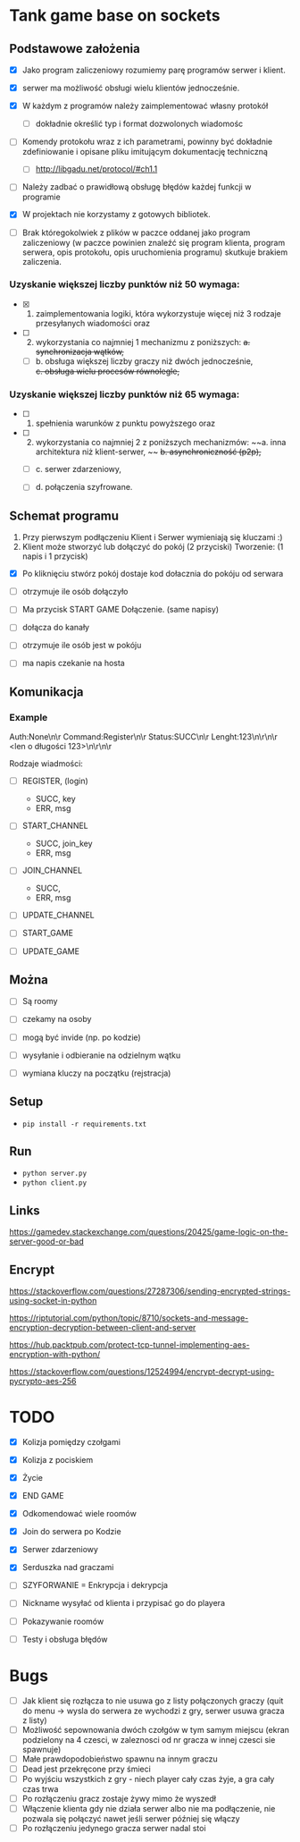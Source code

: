 # Tank game base on sockets

## Podstawowe założenia 
- [x] Jako program zaliczeniowy rozumiemy parę programów serwer i klient.
- [x] serwer ma możliwość obsługi wielu klientów jednocześnie.
- [x] W każdym z programów należy zaimplementować własny protokół
    - [ ] dokładnie określić typ i format dozwolonych wiadomośc
- [ ] Komendy protokołu wraz z ich parametrami, powinny być dokładnie zdefiniowanie i opisane pliku imitującym dokumentację techniczną
    - [ ] http://libgadu.net/protocol/#ch1.1
- [ ] Należy zadbać o prawidłową obsługę błędów każdej funkcji w programie
- [x] W projektach nie korzystamy z gotowych bibliotek.
- [ ] Brak któregokolwiek z plików w paczce oddanej jako program zaliczeniowy (w paczce powinien znaleźć się program klienta, program serwera, opis protokołu, opis uruchomienia programu) skutkuje brakiem zaliczenia.


### Uzyskanie większej liczby punktów niż 50 wymaga:
- [x] 1. zaimplementowania logiki, która wykorzystuje więcej niż 3 rodzaje przesyłanych wiadomości oraz  
- [ ] 2. wykorzystania co najmniej 1 mechanizmu z poniższych:
    ~~a. synchronizacja wątków,~~
    - [ ] b. obsługa większej liczby graczy niż dwóch jednocześnie,                                      
    ~~c. obsługa wielu procesów równolegle,~~

### Uzyskanie większej liczby punktów niż 65 wymaga:
- [ ] 1. spełnienia warunków z punktu powyższego oraz
- [ ] 2. wykorzystania co najmniej 2 z poniższych mechanizmów:
        ~~a. inna architektura niż klient-serwer, ~~
        ~~b. asynchroniczność (p2p),~~
    - [ ] c. serwer zdarzeniowy, 
    - [ ] d. połączenia szyfrowane.  


## Schemat programu
1. Przy pierwszym podłączeniu Klient i Serwer wymieniają się kluczami :) 
2. Klient może stworzyć lub dołączyć do pokój (2 przyciski)
Tworzenie: (1 napis i 1 przycisk)
- [x] Po kliknięciu stwórz pokój dostaje kod dołacznia do pokóju od serwara
- [ ] otrzymuje ile osób dołączyło 
- [ ] Ma przycisk START GAME
Dołączenie. (same napisy)
- [ ] dołącza do kanały 
- [ ] otrzymuje ile osób jest w pokóju
- [ ] ma napis czekanie na hosta


## Komunikacja
### Example
Auth:None\n\r
Command:Register\n\r
Status:SUCC\n\r
Lenght:123\n\r\n\r
<len o długości 123>\n\r\n\r

Rodzaje wiadmości:
 - [ ] REGISTER, (login)
     - SUCC, key
     - ERR, msg
 - [ ] START_CHANNEL
     - SUCC, join_key
     - ERR, msg
 - [ ] JOIN_CHANNEL
     - SUCC, 
     - ERR, msg
 - [ ] UPDATE_CHANNEL
 - [ ] START_GAME
 - [ ] UPDATE_GAME


## Można
- [ ] Są roomy
- [ ] czekamy na osoby
- [ ] mogą być invide (np. po kodzie)
- [ ] wysyłanie i odbieranie na odzielnym wątku
- [ ] wymiana kluczy na początku (rejstracja)


## Setup
- ```pip install -r requirements.txt```


## Run
- ```python server.py```
- ```python client.py```


## Links 
https://gamedev.stackexchange.com/questions/20425/game-logic-on-the-server-good-or-bad


## Encrypt 
https://stackoverflow.com/questions/27287306/sending-encrypted-strings-using-socket-in-python

https://riptutorial.com/python/topic/8710/sockets-and-message-encryption-decryption-between-client-and-server

https://hub.packtpub.com/protect-tcp-tunnel-implementing-aes-encryption-with-python/

https://stackoverflow.com/questions/12524994/encrypt-decrypt-using-pycrypto-aes-256


# TODO
- [x] Kolizja pomiędzy czołgami 
- [x] Kolizja z pociskiem
- [x] Życie
- [x] END GAME
- [x] Odkomendować wiele roomów 
- [x] Join do serwera po Kodzie
- [x] Serwer zdarzeniowy
- [x] Serduszka nad graczami 
- [ ] SZYFORWANIE = Enkrypcja i dekrypcja 
- [ ] Nickname wysyłać od klienta i przypisać go do playera
- [ ] Pokazywanie roomów 
- [ ] Testy i obsługa błędów


# Bugs
- [ ] Jak klient się rozłącza to nie usuwa go z listy połączonych graczy (quit do menu -> wysla do serwera ze wychodzi z gry, serwer usuwa gracza z listy)
- [ ] Możliwość sepownowania dwóch czołgów w tym samym miejscu (ekran podzielony na 4 czesci, w zaleznosci od nr gracza w innej czesci sie spawnuje) 
- [ ] Małe prawdopodobieństwo spawnu na innym graczu 
- [ ] Dead jest przekręcone przy śmieci 
- [ ] Po wyjściu wszystkich z gry - niech player cały czas żyje, a gra cały czas trwa
- [ ] Po rozłączeniu gracz zostaje żywy mimo że wyszedł 
- [ ] Włączenie klienta gdy nie działa serwer albo nie ma podłączenie, nie pozwala się połączyć nawet jeśli serwer później się włączy
- [ ] Po rozłączeniu jedynego gracza serwer nadal stoi 
